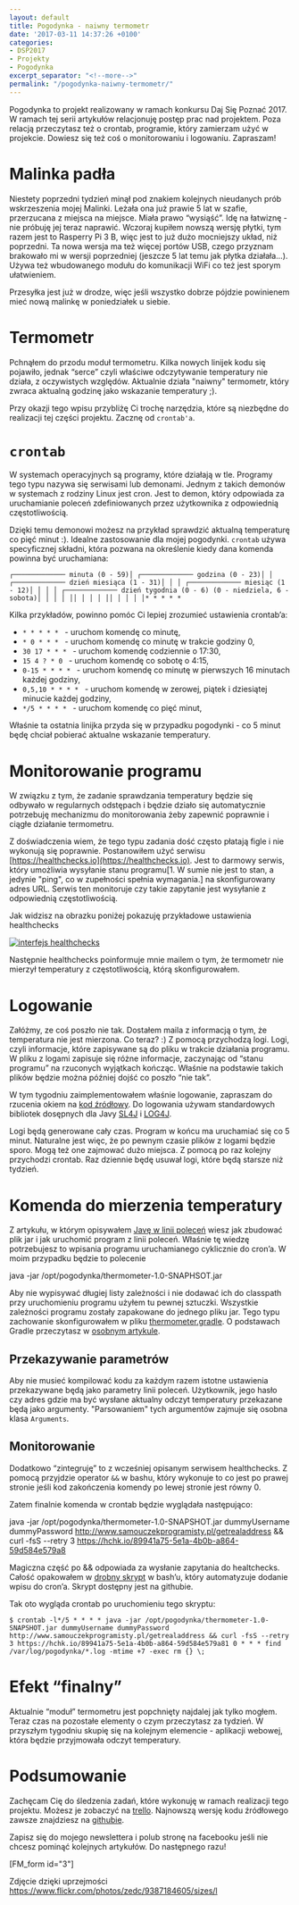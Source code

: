 ```yaml
---
layout: default
title: Pogodynka - naiwny termometr
date: '2017-03-11 14:37:26 +0100'
categories:
- DSP2017
- Projekty
- Pogodynka
excerpt_separator: "<!--more-->"
permalink: "/pogodynka-naiwny-termometr/"
---
```

Pogodynka to projekt realizowany w ramach konkursu Daj Się Poznać 2017. W ramach tej serii artykułów relacjonuję postęp prac nad projektem. Poza relacją przeczytasz też o crontab, programie, który zamierzam użyć w projekcie. Dowiesz się też coś o monitorowaniu i logowaniu. Zapraszam!

# Malinka padła
  
Niestety poprzedni tydzień minął pod znakiem kolejnych nieudanych prób wskrzeszenia mojej Malinki. Leżała ona już prawie 5 lat w szafie, przerzucana z miejsca na miejsce. Miała prawo “wysiąść”. Idę na łatwiznę - nie próbuję jej teraz naprawić. Wczoraj kupiłem nowszą wersję płytki, tym razem jest to Rasperry Pi 3 B, więc jest to już dużo mocniejszy układ, niż poprzedni. Ta nowa wersja ma też więcej portów USB, czego przyznam brakowało mi w wersji poprzedniej (jeszcze 5 lat temu jak płytka działała...). Używa też wbudowanego modułu do komunikacji WiFi co też jest sporym ułatwieniem.

Przesyłka jest już w drodze, więc jeśli wszystko dobrze pójdzie powinienem mieć nową malinkę w poniedziałek u siebie.

# Termometr
  
Pchnąłem do przodu moduł termometru. Kilka nowych linijek kodu się pojawiło, jednak “serce” czyli właściwe odczytywanie temperatury nie działa, z oczywistych względów. Aktualnie działa "naiwny" termometr, który zwraca aktualną godzinę jako wskazanie temperatury ;).

Przy okazji tego wpisu przybliżę Ci trochę narzędzia, które są niezbędne do realizacji tej części projektu. Zacznę od `crontab'a`.

# `crontab`
  
W systemach operacyjnych są programy, które działają w tle. Programy tego typu nazywa się serwisami lub demonami. Jednym z takich demonów w systemach z rodziny Linux jest cron. Jest to demon, który odpowiada za uruchamianie poleceń zdefiniowanych przez użytkownika z odpowiednią częstotliwością.

Dzięki temu demonowi możesz na przykład sprawdzić aktualną temperaturę co pięć minut :). Idealne zastosowanie dla mojej pogodynki. `crontab` używa specyficznej składni, która pozwana na określenie kiedy dana komenda powinna być uruchamiana:

    ┌───────────── minuta (0 - 59)│ ┌───────────── godzina (0 - 23)│ │ ┌───────────── dzień miesiąca (1 - 31)│ │ │ ┌───────────── miesiąc (1 - 12)│ │ │ │ ┌───────────── dzień tygodnia (0 - 6) (0 - niedziela, 6 - sobota)│ │ │ │ ││ │ │ │ ││ │ │ │ │* * * * *

  
Kilka przykładów, powinno pomóc Ci lepiej zrozumieć ustawienia crontab’a:
- `* * * * * ` - uruchom komendę co minutę,
- `* 0 * * * ` - uruchom komendę co minutę w trakcie godziny 0,
- `30 17 * * * ` - uruchom komendę codziennie o 17:30,
- `15 4 ? * 0 ` - uruchom komendę co sobotę o 4:15,
- `0-15 * * * * ` - uruchom komendę co minutę w pierwszych 16 minutach każdej godziny,
- `0,5,10 * * * * ` - uruchom komendę w zerowej, piątek i dziesiątej minucie każdej godziny,
- `*/5 * * * * ` - uruchom komendę co pięć minut,
  
  
Właśnie ta ostatnia linijka przyda się w przypadku pogodynki - co 5 minut będę chciał pobierać aktualne wskazanie temperatury.
# Monitorowanie programu
  
W związku z tym, że zadanie sprawdzania temperatury będzie się odbywało w regularnych odstępach i będzie działo się automatycznie potrzebuję mechanizmu do monitorowania żeby zapewnić poprawnie i ciągłe działanie termometru.

Z doświadczenia wiem, że tego typu zadania dość często płatają figle i nie wykonują się poprawnie. Postanowiłem użyć serwisu [https://healthchecks.io](https://healthchecks.io). Jest to darmowy serwis, który umożliwia wysyłanie stanu programu[1. W sumie nie jest to stan, a jedynie "ping", co w zupełności spełnia wymagania.] na skonfigurowany adres URL. Serwis ten monitoruje czy takie zapytanie jest wysyłanie z odpowiednią częstotliwością.

Jak widzisz na obrazku poniżej pokazuję przykładowe ustawienia healthchecks

[![interfejs healthchecks](http://www.samouczekprogramisty.pl/wp-content/uploads/2017/03/healthchecks-300x181.jpg)](http://www.samouczekprogramisty.pl/wp-content/uploads/2017/03/healthchecks.jpg)

Następnie healthchecks poinformuje mnie mailem o tym, że termometr nie mierzył temperatury z częstotliwością, którą skonfigurowałem.

# Logowanie
  
Załóżmy, ze coś poszło nie tak. Dostałem maila z informacją o tym, że temperatura nie jest mierzona. Co teraz? :) Z pomocą przychodzą logi. Logi, czyli informacje, które zapisywane są do pliku w trakcie działania programu. W pliku z logami zapisuje się różne informacje, zaczynając od “stanu programu” na rzuconych wyjątkach kończąc. Właśnie na podstawie takich plików będzie można później dojść co poszło “nie tak”.

W tym tygodniu zaimplementowałem właśnie logowanie, zapraszam do rzucenia okiem na [kod źródłowy](https://github.com/SamouczekProgramisty/Pogodynka/tree/master/thermometer). Do logowania używam standardowych bibliotek dosępnych dla Javy [SL4J](https://www.slf4j.org) i [LOG4J](https://logging.apache.org/log4j/2.x/).

Logi będą generowane cały czas. Program w końcu ma uruchamiać się co 5 minut. Naturalne jest więc, że po pewnym czasie plików z logami będzie sporo. Mogą też one zajmować dużo miejsca. Z pomocą po raz kolejny przychodzi crontab. Raz dziennie będę usuwał logi, które będą starsze niż tydzień.

# Komenda do mierzenia temperatury
  
Z artykułu, w którym opisywałem [Javę w linii poleceń](http://www.samouczekprogramisty.pl/java-z-linii-polecen/) wiesz jak zbudować plik jar i jak uruchomić program z linii poleceń. Właśnie tę wiedzę potrzebujesz to wpisania programu uruchamianego cyklicznie do cron’a. W moim przypadku będzie to polecenie

java -jar /opt/pogodynka/thermometer-1.0-SNAPHSOT.jar

Aby nie wypisywać długiej listy zależności i nie dodawać ich do classpath przy uruchomieniu programu użyłem tu pewnej sztuczki. Wszystkie zależności programu zostały zapakowane do jednego pliku jar. Tego typu zachowanie skonfigurowałem w pliku [thermometer.gradle](https://github.com/SamouczekProgramisty/Pogodynka/blob/master/thermometer/thermometer.gradle). O podstawach Gradle przeczytasz w [osobnym artykule](http://www.samouczekprogramisty.pl/wstep-do-gradle/).

## Przekazywanie parametrów
  
Aby nie musieć kompilować kodu za każdym razem istotne ustawienia przekazywane będą jako parametry linii poleceń. Użytkownik, jego hasło czy adres gdzie ma być wysłane aktualny odczyt temperatury przekazane będą jako argumenty. "Parsowaniem" tych argumentów zajmuje się osobna klasa `Arguments`.
## Monitorowanie
  
Dodatkowo “zintegruję” to z wcześniej opisanym serwisem healthchecks. Z pomocą przyjdzie operator `&&` w bashu, który wykonuje to co jest po prawej stronie jeśli kod zakończenia komendy po lewej stronie jest równy 0.

Zatem finalnie komenda w crontab będzie wyglądała następująco:

java -jar /opt/pogodynka/thermometer-1.0-SNAPSHOT.jar dummyUsername dummyPassword http://www.samouczekprogramisty.pl/getrealaddress && curl -fsS --retry 3 https://hchk.io/89941a75-5e1a-4b0b-a864-59d584e579a8

Magiczna część po && odpowiada za wysłanie zapytania do healtchecks. Całość opakowałem w [drobny skrypt](https://github.com/SamouczekProgramisty/Pogodynka/blob/45e3004e55634debd6a6c69aa29d0549d5405456/thermometer/add_to_crontab.sh) w bash’u, który automatyzuje dodanie wpisu do cron’a. Skrypt dostępny jest na githubie.

Tak oto wygląda crontab po uruchomieniu tego skryptu:

    $ crontab -l*/5 * * * * java -jar /opt/pogodynka/thermometer-1.0-SNAPSHOT.jar dummyUsername dummyPassword http://www.samouczekprogramisty.pl/getrealaddress && curl -fsS --retry 3 https://hchk.io/89941a75-5e1a-4b0b-a864-59d584e579a81 0 * * * find /var/log/pogodynka/*.log -mtime +7 -exec rm {} \;

# Efekt “finalny”
  
Aktualnie “moduł” termometru jest popchnięty najdalej jak tylko mogłem. Teraz czas na pozostałe elementy o czym przeczytasz za tydzień. W przyszłym tygodniu skupię się na kolejnym elemencie - aplikacji webowej, która będzie przyjmowała odczyt temperatury.
# Podsumowanie
  
Zachęcam Cię do śledzenia zadań, które wykonuję w ramach realizacji tego projektu. Możesz je zobaczyć na [trello](https://trello.com/b/yqZHTqSN/pogodynka). Najnowszą wersję kodu źródłowego zawsze znajdziesz na [githubie](https://github.com/SamouczekProgramisty/Pogodynka).

Zapisz się do mojego newslettera i polub stronę na facebooku jeśli nie chcesz pominąć kolejnych artykułów. Do następnego razu!

[FM\_form id="3"]

Zdjęcie dzięki uprzejmości https://www.flickr.com/photos/zedc/9387184605/sizes/l

